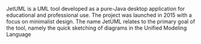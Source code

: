 JetUML is a UML tool developed as a pure-Java desktop application for educational and professional use. The project was launched in 2015 with a focus on minimalist design. 
The name JetUML relates to the primary goal of the tool, namely the quick sketching of diagrams in the Unified Modeling Language

